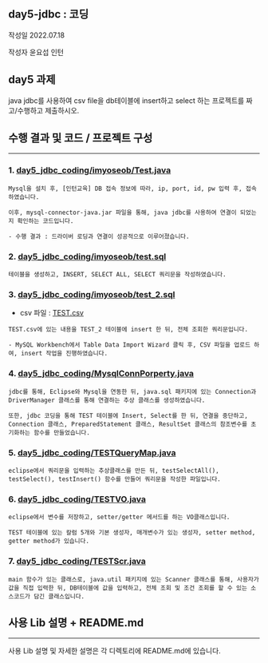 ## day5-jdbc : 코딩

작성일 2022.07.18

작성자 윤요섭 인턴

## day5 과제

java jdbc를 사용하여 csv file을 db테이블에 insert하고
select 하는 프로젝트를 짜고/수행하고 제출하시오.

## 수행 결과 및 코드 / 프로젝트 구성

<hr>

### 1. [day5_jdbc_coding/imyoseob/Test.java](https://github.com/Yun-Yoseob/RedWoodK/blob/main/day5_jdbc_coding/imyoseob/Test.java)

```
Mysql을 설치 후, [인턴교육] DB 접속 정보에 따라, ip, port, id, pw 입력 후, 접속하였습니다.

이후, mysql-connector-java.jar 파일을 통해, java jdbc를 사용하여 연결이 되었는지 확인하는 코드입니다.

- 수행 결과 : 드라이버 로딩과 연결이 성공적으로 이루어졌습니다.
```

### 2. [day5_jdbc_coding/imyoseob/test.sql](https://github.com/Yun-Yoseob/RedWoodK/blob/main/day5_jdbc_coding/imyoseob/test.sql)

```
테이블을 생성하고, INSERT, SELECT ALL, SELECT 쿼리문을 작성하였습니다.
```

### 3. [day5_jdbc_coding/imyoseob/test_2.sql](https://github.com/Yun-Yoseob/RedWoodK/blob/main/day5_jdbc_coding/imyoseob/test_2.sql)

- csv 파일 : 
[TEST.csv](https://github.com/Yun-Yoseob/RedWoodK/blob/main/day5_jdbc_coding/imyoseob/TEST.csv)

```
TEST.csv에 있는 내용을 TEST_2 테이블에 insert 한 뒤, 전체 조회한 쿼리문입니다.

- MySQL Workbench에서 Table Data Import Wizard 클릭 후, CSV 파일을 업로드 하여, insert 작업을 진행하였습니다.
```

### 4. [day5_jdbc_coding/MysqlConnPorperty.java](https://github.com/Yun-Yoseob/RedWoodK/blob/main/day5_jdbc_coding/MysqlConnPorperty.java)

```
jdbc를 통해, Eclipse와 Mysql을 연동한 뒤, java.sql 패키지에 있는 Connection과 DriverManager 클래스를 통해 연결하는 추상 클래스를 생성하였습니다.

또한, jdbc 코딩을 통해 TEST 테이블에 Insert, Select를 한 뒤, 연결을 중단하고, Connection 클래스, PreparedStatement 클래스, ResultSet 클래스의 참조변수를 초기화하는 함수를 만들었습니다.
```

### 5. [day5_jdbc_coding/TESTQueryMap.java](https://github.com/Yun-Yoseob/RedWoodK/blob/main/day5_jdbc_coding/TESTQueryMap.java)

```
eclipse에서 쿼리문을 입력하는 추상클래스를 만든 뒤, testSelectAll(), testSelect(), testInsert() 함수를 만들어 쿼리문을 작성한 파일입니다.
```

### 6. [day5_jdbc_coding/TESTVO.java](https://github.com/Yun-Yoseob/RedWoodK/blob/main/day5_jdbc_coding/TESTVO.java)

```
eclipse에서 변수를 저장하고, setter/getter 메서드를 하는 VO클래스입니다.

TEST 테이블에 있는 칼럼 5개와 기본 생성자, 매개변수가 있는 생성자, setter method, getter method가 있습니다.
```

### 7. [day5_jdbc_coding/TESTScr.java](https://github.com/Yun-Yoseob/RedWoodK/blob/main/day5_jdbc_coding/TESTScr.java)

```
main 함수가 있는 클래스로, java.util 패키지에 있는 Scanner 클래스를 통해, 사용자가 값을 직접 입력한 뒤, DB테이블에 값을 입력하고, 전체 조회 및 조건 조회를 할 수 있는 소스코드가 담긴 클래스입니다.
```

## 사용 Lib 설명 + README.md

<hr>

사용 Lib 설명 및 자세한 설명은 각 디렉토리에 README.md에 있습니다.